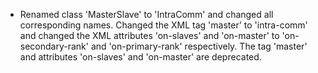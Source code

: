 - Renamed class 'MasterSlave' to 'IntraComm' and changed all corresponding names. Changed the XML tag 'master' to 'intra-comm' and changed the XML attributes 'on-slaves' and 'on-master' to 'on-secondary-rank' and 'on-primary-rank' respectively. The tag 'master' and attributes 'on-slaves' and 'on-master' are deprecated.
